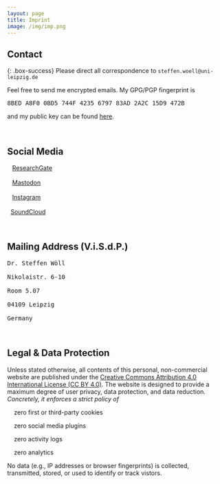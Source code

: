 ```yaml
---
layout: page
title: Imprint
image: /img/imp.png
---
```


## Contact

{: .box-success}
Please direct all correspondence to `steffen.woell@uni-leipzig.de`

<div class="box-note">
Feel free to send me encrypted emails. My GPG/PGP fingerprint is <pre>8BED A8F0 0BD5 744F 4235 6797 83AD 2A2C 15D9 472B</pre> and my public key can be found <a href="/doc/sw_pgp_public_key.asc">here</a>.
</div>

<p>&nbsp;</p>

## Social Media

<div class="box-blue">
<div>
<div><i class="fab fa-researchgate"></i> &nbsp;&nbsp;&nbsp;<a href="https://www.researchgate.net/profile/Steffen-Woell" target="_blank">ResearchGate</a></div><br/>
<div><i class="fab fa-mastodon"></i> &nbsp;&nbsp;&nbsp;<a href="https://mastodon.social/@SteffenWoell" target="_blank">Mastodon</a></div><br/>
<div><i class="fab fa-instagram"></i> &nbsp;&nbsp;&nbsp;<a href="https://www.instagram.com/streetart_leipzig/" target="_blank">Instagram</a></div><br/>
<div><i class="fab fa-soundcloud"></i>&nbsp;&nbsp;<a href="https://soundcloud.com/w-a_s" target="_blank">SoundCloud</a></div>
</div>
</div>

<p>&nbsp;</p>

## Mailing Address (V.i.S.d.P.)

<div class="box-note">
<pre>Dr. Steffen Wöll<br/>
Nikolaistr. 6-10<br/>
Room 5.07<br/>
04109 Leipzig<br/>
Germany</pre>
</div>

<p>&nbsp;</p>

## Legal & Data Protection

<div class="box-warning">
Unless stated otherwise, all contents of this personal, non-commercial website are published under the <a rel="license" href="https://creativecommons.org/licenses/by/4.0/" title="CC BY 4.0" target="_blank">Creative Commons Attribution 4.0 International License (CC BY 4.0)</a>. The website is designed to provide a maximum degree of user privacy, data protection, and data reduction. <em>Concretely, it enforces a strict policy of</em>
<p>&nbsp;&nbsp;<i class="fas fa-toggle-on"></i>&nbsp;&nbsp;zero first or third-party cookies</p>
<p>&nbsp;&nbsp;<i class="fas fa-toggle-on"></i>&nbsp;&nbsp;zero social media plugins</p>
<p>&nbsp;&nbsp;<i class="fas fa-toggle-on"></i>&nbsp;&nbsp;zero activity logs</p>
<p>&nbsp;&nbsp;<i class="fas fa-toggle-on"></i>&nbsp;&nbsp;zero analytics</p>
<p>No data (e.g., IP addresses or browser fingerprints) is collected, transmitted, stored, or used to identify or track vistors.</p>
</div>
